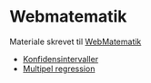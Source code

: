 # Webmatematik

Materiale skrevet til [WebMatematik](www.webmatematik.dk)

* [Konfidensintervaller](https://www.webmatematik.dk/lektioner/matematik-a/statistik/konfidensintervaller-og-frihedsgrader/konfidensintervaller)
* [Multipel regression](https://www.webmatematik.dk/lektioner/matematik-a/statistik/multipel-regression)

